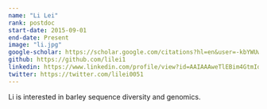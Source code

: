 ```yaml
---
name: "Li Lei"
rank: postdoc
start-date: 2015-09-01
end-date: Present
image: "li.jpg"
google-scholar: https://scholar.google.com/citations?hl=en&user=-kbYWUwAAAAJ&view_op=list_works&gmla=AJsN-F74LaVsYXZjvZg6HxLTuQoqK6jTqKecvS5CilM_UE7jZgXM_RFbSU-FUMbg4BLZ83Um9cLWir6yhedi3mOEn0zVa7Vcrqpgi18TjUFU1m7hpQb8pPvEVLj7BTaHJWqJwt5fHIzF
github: https://github.com/lilei1
linkedin: https://www.linkedin.com/profile/view?id=AAIAAAweTlEBim4GtmId0Z1_dk0NutqkpdZ-D1Y&trk=nav_responsive_tab_profile_pic
twitter: https://twitter.com/lilei0051
---
```


Li is interested in barley sequence diversity and genomics.